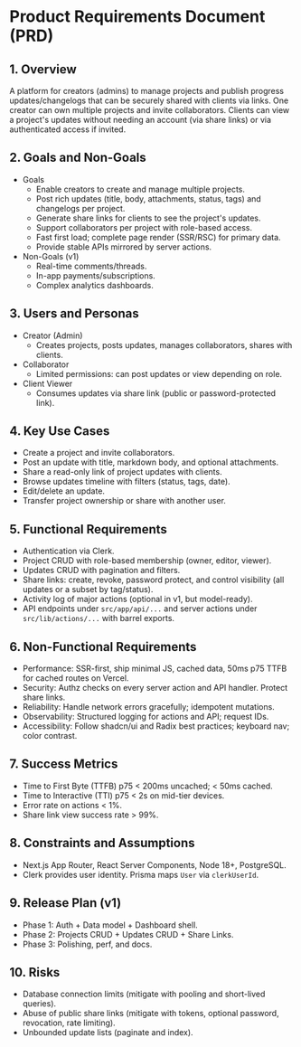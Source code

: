 # Product Requirements Document (PRD)

## 1. Overview
A platform for creators (admins) to manage projects and publish progress updates/changelogs that can be securely shared with clients via links. One creator can own multiple projects and invite collaborators. Clients can view a project's updates without needing an account (via share links) or via authenticated access if invited.

## 2. Goals and Non-Goals
- Goals
  - Enable creators to create and manage multiple projects.
  - Post rich updates (title, body, attachments, status, tags) and changelogs per project.
  - Generate share links for clients to see the project's updates.
  - Support collaborators per project with role-based access.
  - Fast first load; complete page render (SSR/RSC) for primary data.
  - Provide stable APIs mirrored by server actions.
- Non-Goals (v1)
  - Real-time comments/threads.
  - In-app payments/subscriptions.
  - Complex analytics dashboards.

## 3. Users and Personas
- Creator (Admin)
  - Creates projects, posts updates, manages collaborators, shares with clients.
- Collaborator
  - Limited permissions: can post updates or view depending on role.
- Client Viewer
  - Consumes updates via share link (public or password-protected link).

## 4. Key Use Cases
- Create a project and invite collaborators.
- Post an update with title, markdown body, and optional attachments.
- Share a read-only link of project updates with clients.
- Browse updates timeline with filters (status, tags, date).
- Edit/delete an update.
- Transfer project ownership or share with another user.

## 5. Functional Requirements
- Authentication via Clerk.
- Project CRUD with role-based membership (owner, editor, viewer).
- Updates CRUD with pagination and filters.
- Share links: create, revoke, password protect, and control visibility (all updates or a subset by tag/status).
- Activity log of major actions (optional in v1, but model-ready).
- API endpoints under `src/app/api/...` and server actions under `src/lib/actions/...` with barrel exports.

## 6. Non-Functional Requirements
- Performance: SSR-first, ship minimal JS, cached data, 50ms p75 TTFB for cached routes on Vercel.
- Security: Authz checks on every server action and API handler. Protect share links.
- Reliability: Handle network errors gracefully; idempotent mutations.
- Observability: Structured logging for actions and API; request IDs.
- Accessibility: Follow shadcn/ui and Radix best practices; keyboard nav; color contrast.

## 7. Success Metrics
- Time to First Byte (TTFB) p75 < 200ms uncached; < 50ms cached.
- Time to Interactive (TTI) p75 < 2s on mid-tier devices.
- Error rate on actions < 1%.
- Share link view success rate > 99%.

## 8. Constraints and Assumptions
- Next.js App Router, React Server Components, Node 18+, PostgreSQL.
- Clerk provides user identity. Prisma maps `User` via `clerkUserId`.

## 9. Release Plan (v1)
- Phase 1: Auth + Data model + Dashboard shell.
- Phase 2: Projects CRUD + Updates CRUD + Share Links.
- Phase 3: Polishing, perf, and docs.

## 10. Risks
- Database connection limits (mitigate with pooling and short-lived queries).
- Abuse of public share links (mitigate with tokens, optional password, revocation, rate limiting).
- Unbounded update lists (paginate and index).
